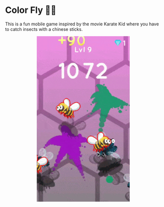 # Color Fly 🦟🐝
This is a fun mobile game inspired by the movie Karate Kid where you have to catch insects with a chinese sticks.


<p align="center">
  <img src="https://github.com/NoobBaez/fly/blob/master/colorFlyTrailer.gif" width="300" title="Color Fly">
</p>

